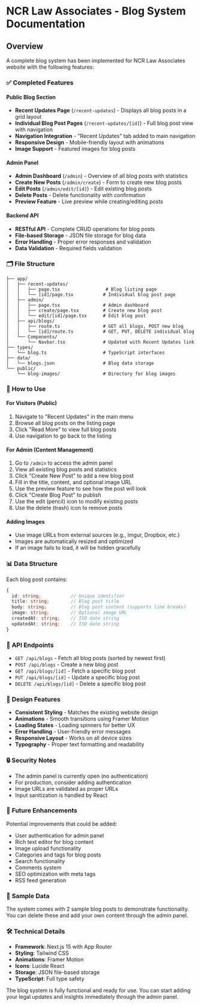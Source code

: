 # NCR Law Associates - Blog System Documentation

## Overview

A complete blog system has been implemented for NCR Law Associates website with the following features:

### ✅ **Completed Features**

#### **Public Blog Section**
- **Recent Updates Page** (`/recent-updates`) - Displays all blog posts in a grid layout
- **Individual Blog Post Pages** (`/recent-updates/[id]`) - Full blog post view with navigation
- **Navigation Integration** - "Recent Updates" tab added to main navigation
- **Responsive Design** - Mobile-friendly layout with animations
- **Image Support** - Featured images for blog posts

#### **Admin Panel**
- **Admin Dashboard** (`/admin`) - Overview of all blog posts with statistics
- **Create New Posts** (`/admin/create`) - Form to create new blog posts
- **Edit Posts** (`/admin/edit/[id]`) - Edit existing blog posts
- **Delete Posts** - Delete functionality with confirmation
- **Preview Feature** - Live preview while creating/editing posts

#### **Backend API**
- **RESTful API** - Complete CRUD operations for blog posts
- **File-based Storage** - JSON file storage for blog data
- **Error Handling** - Proper error responses and validation
- **Data Validation** - Required fields validation

### 🗂️ **File Structure**

```
├── app/
│   ├── recent-updates/
│   │   ├── page.tsx                 # Blog listing page
│   │   └── [id]/page.tsx           # Individual blog post page
│   ├── admin/
│   │   ├── page.tsx                # Admin dashboard
│   │   ├── create/page.tsx         # Create new blog post
│   │   └── edit/[id]/page.tsx      # Edit blog post
│   ├── api/blogs/
│   │   ├── route.ts                # GET all blogs, POST new blog
│   │   └── [id]/route.ts           # GET, PUT, DELETE individual blog
│   └── Components/
│       └── Navbar.tsx              # Updated with Recent Updates link
├── types/
│   └── blog.ts                     # TypeScript interfaces
├── data/
│   └── blogs.json                  # Blog data storage
└── public/
    └── blog-images/                # Directory for blog images
```

### 🚀 **How to Use**

#### **For Visitors (Public)**
1. Navigate to "Recent Updates" in the main menu
2. Browse all blog posts on the listing page
3. Click "Read More" to view full blog posts
4. Use navigation to go back to the listing

#### **For Admin (Content Management)**
1. Go to `/admin` to access the admin panel
2. View all existing blog posts and statistics
3. Click "Create New Post" to add a new blog post
4. Fill in the title, content, and optional image URL
5. Use the preview feature to see how the post will look
6. Click "Create Blog Post" to publish
7. Use the edit (pencil) icon to modify existing posts
8. Use the delete (trash) icon to remove posts

#### **Adding Images**
- Use image URLs from external sources (e.g., Imgur, Dropbox, etc.)
- Images are automatically resized and optimized
- If an image fails to load, it will be hidden gracefully

### 📊 **Data Structure**

Each blog post contains:
```typescript
{
  id: string;           // Unique identifier
  title: string;        // Blog post title
  body: string;         // Blog post content (supports line breaks)
  image: string;        // Optional image URL
  createdAt: string;    // ISO date string
  updatedAt: string;    // ISO date string
}
```

### 🔧 **API Endpoints**

- `GET /api/blogs` - Fetch all blog posts (sorted by newest first)
- `POST /api/blogs` - Create a new blog post
- `GET /api/blogs/[id]` - Fetch a specific blog post
- `PUT /api/blogs/[id]` - Update a specific blog post
- `DELETE /api/blogs/[id]` - Delete a specific blog post

### 🎨 **Design Features**

- **Consistent Styling** - Matches the existing website design
- **Animations** - Smooth transitions using Framer Motion
- **Loading States** - Loading spinners for better UX
- **Error Handling** - User-friendly error messages
- **Responsive Layout** - Works on all device sizes
- **Typography** - Proper text formatting and readability

### 🔒 **Security Notes**

- The admin panel is currently open (no authentication)
- For production, consider adding authentication
- Image URLs are validated as proper URLs
- Input sanitization is handled by React

### 🚀 **Future Enhancements**

Potential improvements that could be added:
- User authentication for admin panel
- Rich text editor for blog content
- Image upload functionality
- Categories and tags for blog posts
- Search functionality
- Comments system
- SEO optimization with meta tags
- RSS feed generation

### 📝 **Sample Data**

The system comes with 2 sample blog posts to demonstrate functionality. You can delete these and add your own content through the admin panel.

### 🛠️ **Technical Details**

- **Framework**: Next.js 15 with App Router
- **Styling**: Tailwind CSS
- **Animations**: Framer Motion
- **Icons**: Lucide React
- **Storage**: JSON file-based storage
- **TypeScript**: Full type safety

The blog system is fully functional and ready for use. You can start adding your legal updates and insights immediately through the admin panel.
